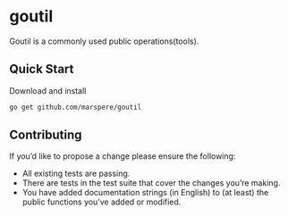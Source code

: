 # goutil

Goutil is a commonly used public operations(tools).

## Quick Start

Download and install

```bash
go get github.com/marspere/goutil
```

## Contributing

If you’d like to propose a change please ensure the following:

- All existing tests are passing.
- There are tests in the test suite that cover the changes you’re making.
- You have added documentation strings (in English) to (at least) the public functions you’ve added or modified.
